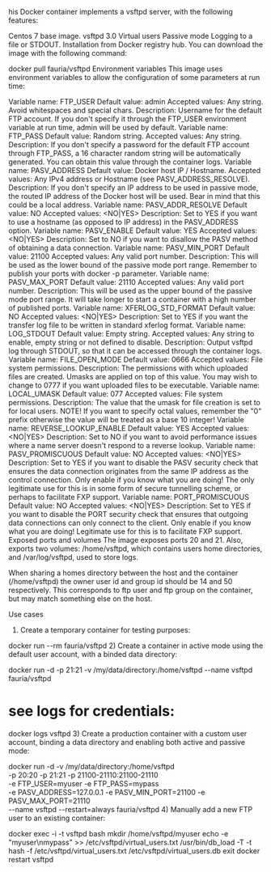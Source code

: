 his Docker container implements a vsftpd server, with the following features:

Centos 7 base image.
vsftpd 3.0
Virtual users
Passive mode
Logging to a file or STDOUT.
Installation from Docker registry hub.
You can download the image with the following command:

docker pull fauria/vsftpd
Environment variables
This image uses environment variables to allow the configuration of some parameters at run time:

Variable name: FTP_USER
Default value: admin
Accepted values: Any string. Avoid whitespaces and special chars.
Description: Username for the default FTP account. If you don't specify it through the FTP_USER environment variable at run time, admin will be used by default.
Variable name: FTP_PASS
Default value: Random string.
Accepted values: Any string.
Description: If you don't specify a password for the default FTP account through FTP_PASS, a 16 character random string will be automatically generated. You can obtain this value through the container logs.
Variable name: PASV_ADDRESS
Default value: Docker host IP / Hostname.
Accepted values: Any IPv4 address or Hostname (see PASV_ADDRESS_RESOLVE).
Description: If you don't specify an IP address to be used in passive mode, the routed IP address of the Docker host will be used. Bear in mind that this could be a local address.
Variable name: PASV_ADDR_RESOLVE
Default value: NO
Accepted values: <NO|YES>
Description: Set to YES if you want to use a hostname (as opposed to IP address) in the PASV_ADDRESS option.
Variable name: PASV_ENABLE
Default value: YES
Accepted values: <NO|YES>
Description: Set to NO if you want to disallow the PASV method of obtaining a data connection.
Variable name: PASV_MIN_PORT
Default value: 21100
Accepted values: Any valid port number.
Description: This will be used as the lower bound of the passive mode port range. Remember to publish your ports with docker -p parameter.
Variable name: PASV_MAX_PORT
Default value: 21110
Accepted values: Any valid port number.
Description: This will be used as the upper bound of the passive mode port range. It will take longer to start a container with a high number of published ports.
Variable name: XFERLOG_STD_FORMAT
Default value: NO
Accepted values: <NO|YES>
Description: Set to YES if you want the transfer log file to be written in standard xferlog format.
Variable name: LOG_STDOUT
Default value: Empty string.
Accepted values: Any string to enable, empty string or not defined to disable.
Description: Output vsftpd log through STDOUT, so that it can be accessed through the container logs.
Variable name: FILE_OPEN_MODE
Default value: 0666
Accepted values: File system permissions.
Description: The permissions with which uploaded files are created. Umasks are applied on top of this value. You may wish to change to 0777 if you want uploaded files to be executable.
Variable name: LOCAL_UMASK
Default value: 077
Accepted values: File system permissions.
Description: The value that the umask for file creation is set to for local users. NOTE! If you want to specify octal values, remember the "0" prefix otherwise the value will be treated as a base 10 integer!
Variable name: REVERSE_LOOKUP_ENABLE
Default value: YES
Accepted values: <NO|YES>
Description: Set to NO if you want to avoid performance issues where a name server doesn't respond to a reverse lookup.
Variable name: PASV_PROMISCUOUS
Default value: NO
Accepted values: <NO|YES>
Description: Set to YES if you want to disable the PASV security check that ensures the data connection originates from the same IP address as the control connection. Only enable if you know what you are doing! The only legitimate use for this is in some form of secure tunnelling scheme, or perhaps to facilitate FXP support.
Variable name: PORT_PROMISCUOUS
Default value: NO
Accepted values: <NO|YES>
Description: Set to YES if you want to disable the PORT security check that ensures that outgoing data connections can only connect to the client. Only enable if you know what you are doing! Legitimate use for this is to facilitate FXP support.
Exposed ports and volumes
The image exposes ports 20 and 21. Also, exports two volumes: /home/vsftpd, which contains users home directories, and /var/log/vsftpd, used to store logs.

When sharing a homes directory between the host and the container (/home/vsftpd) the owner user id and group id should be 14 and 50 respectively. This corresponds to ftp user and ftp group on the container, but may match something else on the host.

Use cases
1) Create a temporary container for testing purposes:

  docker run --rm fauria/vsftpd
2) Create a container in active mode using the default user account, with a binded data directory:

docker run -d -p 21:21 -v /my/data/directory:/home/vsftpd --name vsftpd fauria/vsftpd
# see logs for credentials:
docker logs vsftpd
3) Create a production container with a custom user account, binding a data directory and enabling both active and passive mode:

docker run -d -v /my/data/directory:/home/vsftpd \
-p 20:20 -p 21:21 -p 21100-21110:21100-21110 \
-e FTP_USER=myuser -e FTP_PASS=mypass \
-e PASV_ADDRESS=127.0.0.1 -e PASV_MIN_PORT=21100 -e PASV_MAX_PORT=21110 \
--name vsftpd --restart=always fauria/vsftpd
4) Manually add a new FTP user to an existing container:

docker exec -i -t vsftpd bash
mkdir /home/vsftpd/myuser
echo -e "myuser\nmypass" >> /etc/vsftpd/virtual_users.txt
/usr/bin/db_load -T -t hash -f /etc/vsftpd/virtual_users.txt /etc/vsftpd/virtual_users.db
exit
docker restart vsftpd
